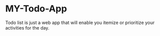 # MY-Todo-App
Todo list is just a web app that will enable you itemize or prioritize your activities for the day.
